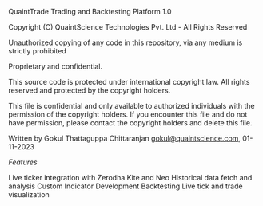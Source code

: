 QuaintTrade Trading and Backtesting Platform 1.0

Copyright (C) QuaintScience Technologies Pvt. Ltd - All Rights Reserved

Unauthorized copying of any code in this repository, via any medium is strictly prohibited
  
Proprietary and confidential.

This source code is protected under international copyright law.  All rights reserved and protected by the copyright holders.

This file is confidential and only available to authorized individuals with the permission of the copyright holders.  If you encounter this file and do not have permission, please contact the copyright holders and delete this file.
  
Written by Gokul Thattaguppa Chittaranjan <gokul@quaintscience.com>, 01-11-2023



*Features*

Live ticker integration with Zerodha Kite and Neo
Historical data fetch and analysis
Custom Indicator Development
Backtesting
Live tick and trade visualization
